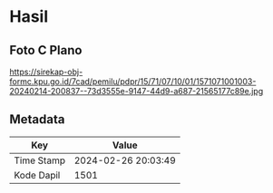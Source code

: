 # Hasil

## Foto C Plano

https://sirekap-obj-formc.kpu.go.id/7cad/pemilu/pdpr/15/71/07/10/01/1571071001003-20240214-200837--73d3555e-9147-44d9-a687-21565177c89e.jpg


## Metadata

| Key        | Value               |
| ---------- | ------------------- |
| Time Stamp | 2024-02-26 20:03:49 |
| Kode Dapil | 1501                |



